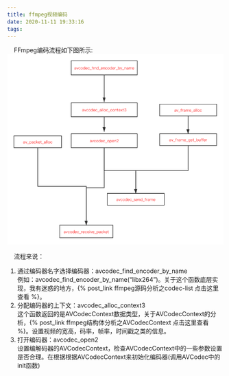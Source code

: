```yaml
---
title: ffmpeg视频编码
date: 2020-11-11 19:33:16
tags:
---
```

&nbsp;&nbsp;&nbsp;&nbsp;FFmpeg编码流程如下图所示:    
![](/images/FFmpeg视频编码流程.png)  
<!--more-->   
&nbsp;&nbsp;&nbsp;&nbsp;流程来说：    
1. 通过编码器名字选择编码器：avcodec_find_encoder_by_name    
   例如：avcodec_find_encoder_by_name(“libx264”)。关于这个函数底层实现，我有迷惑的地方，{% post_link ffmpeg源码分析之codec-list 点击这里查看 %}。    
2. 分配编码器的上下文：avcodec_alloc_context3    
   这个函数返回的是AVCodecContext数据类型，关于AVCodecContext的分析，{% post_link ffmpeg结构体分析之AVCodecContext 点击这里查看 %}。设置视频的宽高，码率，帧率，时间戳之类的信息。
3. 打开编码器：avcodec_open2   
   设置编解码器的AVCodecContext，检查AVCodecContext中的一些参数设置是否合理。在根据根据AVCodecContext来初始化编码器(调用AVCodec中的init函数)
